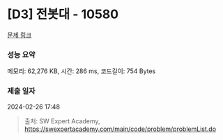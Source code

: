# [D3] 전봇대 - 10580 

[문제 링크](https://swexpertacademy.com/main/code/problem/problemDetail.do?contestProbId=AXO8QBw6Qu4DFAXS) 

### 성능 요약

메모리: 62,276 KB, 시간: 286 ms, 코드길이: 754 Bytes

### 제출 일자

2024-02-26 17:48



> 출처: SW Expert Academy, https://swexpertacademy.com/main/code/problem/problemList.do